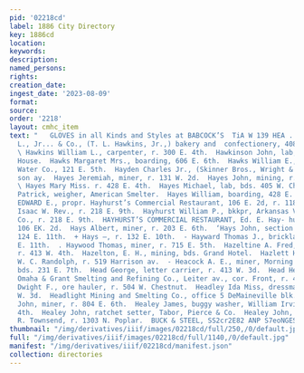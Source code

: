 ```yaml
---
pid: '02218cd'
label: 1886 City Directory
key: 1886cd
location: 
keywords: 
description: 
named_persons: 
rights: 
creation_date: 
ingest_date: '2023-08-09'
format: 
source: 
order: '2218'
layout: cmhc_item
text: "   GLOVES in all Kinds and Styles at BABCOCK’S  TiA W 139 HEA .  Hawkins T.
  L., Jr... & Co., (T. L. Hawkins, Jr.,) bakery and  confectionery, 408 Harrison av.
  \ Hawkins William L., carpenter, r. 300 E. 4th.  Hawkinson John, lab, bds. American
  House.  Hawks Margaret Mrs., boarding, 606 E. 6th.  Hawks William E., pres’t. Leadville
  Water Co., 121 E. 5th.  Hayden Charles Jr., (Skinner Bros., Wright & Co.,) 405 Harri-
  son ay.  Hayes Jeremiah, miner, r. 131 W. 2d.  Hayes John, mining, r. 141 W. 5th.
  \ Hayes Mary Miss. r. 428 E. 4th.  Hayes Michael, lab, bds. 405 W. Chestnut.  Hayes
  Patrick, weigher, American Smelter.  Hayes William, boarding, 428 E. 4th.  HAYHURST,
  EDWARD E., propr. Hayhurst’s Commercial Restaurant, 106 E. 2d, r. 118 E. 2d.  Hayhurst
  Isaac W. Rev., r. 218 E. 9th.  Hayhurst William P., bkkpr, Arkansas Valley Smelting
  Co., r. 218 E. 9th.  HAYHURST’S COMMERCIAL RESTAURANT, Ed. E. Hay- hurst, propr.,
  106 EK. 2d.  Hays Albert, miner, r. 203 E. 6th.  ‘Hays John, section foreman, r.
  124 E. 11th.  + Hays —, r. 132 E. 10th.  - Hayward Thomas J., bricklayer, r. 129
  E. 11th.  . Haywood Thomas, miner, r. 715 E. 5th.  Hazeltine A. Fred, engineer,
  r. 413 W. 4th.  Hazelton, E. H., mining, bds. Grand Hotel.  Hazlett Henry, barber,
  W. C. Randolph, r. 519 Harrison av.  - Heacock A. E., miner, Morning Star mine,
  bds. 231 E. 7th.  Head George, letter carrier, r. 413 W. 3d.  Head Henry, agent,
  Omaha & Grant Smelting and Refining Co., Leiter av., cor. Front, r. 415 W. 3d.  Headlee
  Dwight F., ore hauler, r. 504 W. Chestnut.  Headley Ida Miss, dressmaker, r. 214
  W. 3d.  Headlight Mining and Smelting Co., office 5 DeMaineville blk.  Heagerty
  John, miner, r. 804 E. 6th.  Healey James, buggy washer, William Irvine, 129 E.
  4th.  Healey John, ratchet setter, Tabor, Pierce & Co.  Healey John, barber, H.
  R. Townsend, r. 1303 N. Poplar.  BUCK & STEEL, SS2cr2E82 ANP S7eoNGESt ripe          "
thumbnail: "/img/derivatives/iiif/images/02218cd/full/250,/0/default.jpg"
full: "/img/derivatives/iiif/images/02218cd/full/1140,/0/default.jpg"
manifest: "/img/derivatives/iiif/02218cd/manifest.json"
collection: directories
---
```

